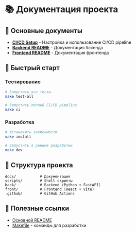 # 📚 Документация проекта

## 📖 Основные документы

- **[CI/CD Setup](ci-cd.md)** - Настройка и использование CI/CD pipeline
- **[Backend README](../back/README.md)** - Документация бэкенда
- **[Frontend README](../front/README.md)** - Документация фронтенда

## 🚀 Быстрый старт

### Тестирование
```bash
# Запустить все тесты
make test-all

# Запустить полный CI/CD pipeline
make ci
```

### Разработка
```bash
# Установить зависимости
make install

# Запустить в режиме разработки
make dev
```

## 📁 Структура проекта

```
docs/           # Документация
scripts/        # Shell скрипты
back/           # Backend (Python + FastAPI)
front/          # Frontend (React + Vite)
.github/        # GitHub Actions
```

## 🔗 Полезные ссылки

- [Основной README](../README.md)
- [Makefile](../Makefile) - команды для разработки
